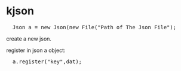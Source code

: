 # kjson
<pre>
  Json a = new Json(new File("Path of The Json File");
</pre>
create a new json.

register in json a object:
<pre>
  a.register("key",dat);
</pre>
